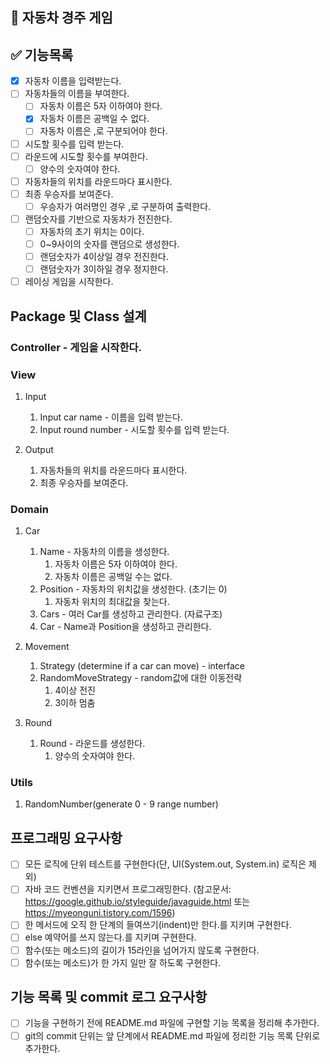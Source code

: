 ## 🚗 자동차 경주 게임

## ✅ 기능목록
+ [x] 자동차 이름을 입력받는다.
+ [ ] 자동차들의 이름을 부여한다.
  + [ ] 자동차 이름은 5자 이하여야 한다.
  + [x] 자동차 이름은 공백일 수 없다.
  + [ ] 자동차 이름은 ,로 구분되어야 한다.
+ [ ] 시도할 횟수를 입력 받는다.
+ [ ] 라운드에 시도할 횟수를 부여한다.
  + [ ] 양수의 숫자여야 한다. 
+ [ ] 자동차들의 위치를 라운드마다 표시한다.
+ [ ] 최종 우승자를 보여준다.
  + [ ] 우승자가 여러명인 경우 ,로 구분하여 출력한다.  
+ [ ] 랜덤숫자를 기반으로 자동차가 전진한다.
  + [ ] 자동차의 초기 위치는 0이다.
  + [ ] 0~9사이의 숫자를 랜덤으로 생성한다.
  + [ ] 랜덤숫자가 4이상일 경우 전진한다.
  + [ ] 랜덤숫자가 3이하일 경우 정지한다.
+ [ ] 레이싱 게임을 시작한다.

## Package 및 Class 설계
### Controller - 게임을 시작한다.

### View
1. Input
   1. Input car name - 이름을 입력 받는다.
   2. Input round number - 시도할 횟수를 입력 받는다.
   
2. Output
   1. 자동차들의 위치를 라운드마다 표시한다.
   2. 최종 우승자를 보여준다.
   
### Domain
1. Car
   1. Name - 자동차의 이름을 생성한다.
      1. 자동차 이름은 5자 이하여야 한다.
      2. 자동차 이름은 공백일 수는 없다.
   2. Position - 자동차의 위치값을 생성한다. (초기는 0)
      1. 자동차 위치의 최대값을 찾는다. 
   3. Cars - 여러 Car를 생성하고 관리한다. (자료구조)
   4. Car - Name과 Position을 생성하고 관리한다.
   
3. Movement
   1. Strategy (determine if a car can move) - interface 
   2. RandomMoveStrategy - random값에 대한 이동전략
      1. 4이상 전진
      2. 3이하 멈춤
   
4. Round
   1. Round - 라운드를 생성한다.
      1. 양수의 숫자여야 한다.

### Utils
1. RandomNumber(generate 0 - 9 range number)


## 프로그래밍 요구사항
- [ ] 모든 로직에 단위 테스트를 구현한다(단, UI(System.out, System.in) 로직은 제외)
- [ ] 자바 코드 컨벤션을 지키면서 프로그래밍한다. (참고문서: https://google.github.io/styleguide/javaguide.html 또는 https://myeonguni.tistory.com/1596)
- [ ] 한 메서드에 오직 한 단계의 들여쓰기(indent)만 한다.를 지키며 구현한다.
- [ ] else 예약어를 쓰지 않는다.를 지키며 구현한다.
- [ ] 함수(또는 메소드)의 길이가 15라인을 넘어가지 않도록 구현한다.
- [ ] 함수(또는 메소드)가 한 가지 일만 잘 하도록 구현한다.

## 기능 목록 및 commit 로그 요구사항
- [ ] 기능을 구현하기 전에 README.md 파일에 구현할 기능 목록을 정리해 추가한다.
- [ ] git의 commit 단위는 앞 단계에서 README.md 파일에 정리한 기능 목록 단위로 추가한다.
